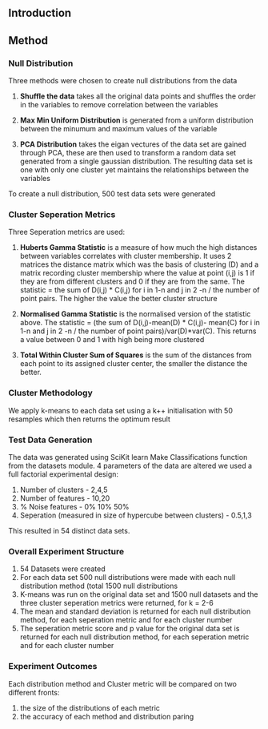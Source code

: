 ## Introduction 

## Method 
### Null Distribution
Three methods were chosen to create null distributions from the data
1. __Shuffle the data__
takes all the original data points and shuffles the order in the
variables to remove correlation between the variables

2. __Max Min Uniform Distribution__
is generated from a uniform distribution between the minumum and
maximum values of the variable

3. __PCA Distribution__
takes the eigan vectures of the data set are gained through PCA, these are
then used to transform a random data set generated from a  single
gaussian distribution. The resulting data set is one with only one
cluster yet maintains the relationships between the variables

To create a null distribution, 500 test data sets were generated

### Cluster Seperation Metrics
Three Seperation metrics are used:

1. __Huberts Gamma Statistic__
is a measure of how much the high distances
between variables correlates with cluster membership. It uses 2 matrices
the distance matrix which was the basis of clustering (D) and a matrix
recording cluster membership  where the value at point (i,j) is 1 if
they are from different clusters and 0 if they are from the same.
The statistic = the sum of D(i,j) * C(i,j) for i in 1-n and j in 2 -n /
the number of point pairs. The higher the value the better cluster
structure

2. __Normalised Gamma Statistic__
is the normalised version of the statistic above. The statistic =
(the sum of D(i,j)-mean(D) * C(i,j)- mean(C) for i in 1-n and j in 2 -n /
the number of point pairs)/var(D)*var(C). This returns a value between
0 and 1 with high being more clustered

3. __Total Within Cluster Sum of Squares__
is the sum of the distances from each point to its assigned cluster
center, the smaller the distance the better.

### Cluster Methodology
We apply k-means to each data set using a k++ initialisation with
50 resamples which then returns the optimum result


### Test Data Generation
The data was generated using SciKit learn Make Classifications function
from the datasets module. 4 parameters of the data are altered we used
a full factorial experimental design:

1. Number of clusters - 2,4,5
2. Number of features - 10,20
3. % Noise features - 0% 10% 50%
4. Seperation (measured in size of hypercube between clusters) - 0.5,1,3

This resulted in 54 distinct data sets.

### Overall Experiment Structure

1. 54 Datasets were created
2. For each data set 500 null distributions were made with each null
distribution method (total 1500 null distributions
3. K-means was run on the original data set and 1500 null datasets
and the three cluster seperation metrics were returned, for k = 2-6
4. The mean and standard deviation is returned for each null distribution
method, for each seperation metric and for each cluster number
5. The seperation metric score and p value for the original data set
is returned for each null distribution
method, for each seperation metric and for each cluster number

### Experiment Outcomes

Each distribution method and Cluster metric will be compared on two
different fronts:

1. the size of the distributions of each metric
2. the accuracy of each method and distribution paring



